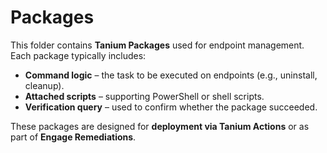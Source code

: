 
# **Packages**

This folder contains **Tanium Packages** used for endpoint management. Each package typically includes:

* **Command logic** – the task to be executed on endpoints (e.g., uninstall, cleanup).
* **Attached scripts** – supporting PowerShell or shell scripts.
* **Verification query** – used to confirm whether the package succeeded.

These packages are designed for **deployment via Tanium Actions** or as part of **Engage Remediations**.

